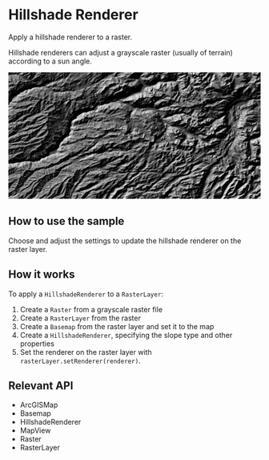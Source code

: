 # Hillshade Renderer

Apply a hillshade renderer to a raster.

Hillshade renderers can adjust a grayscale raster (usually of terrain) according to a sun angle.

![](HillshadeRenderer.png)

## How to use the sample

Choose and adjust the settings to update the hillshade renderer on the raster layer.

## How it works

To apply a `HillshadeRenderer` to a `RasterLayer`:

  1. Create a `Raster` from a grayscale raster file
  2. Create a `RasterLayer` from the raster
  3. Create a `Basemap` from the raster layer and set it to the map
  4. Create a `HillshadeRenderer`, specifying the slope type and other properties
  5. Set the renderer on the raster layer with `rasterLayer.setRenderer(renderer)`.


## Relevant API


  * ArcGISMap
  * Basemap
  * HillshadeRenderer
  * MapView
  * Raster
  * RasterLayer

